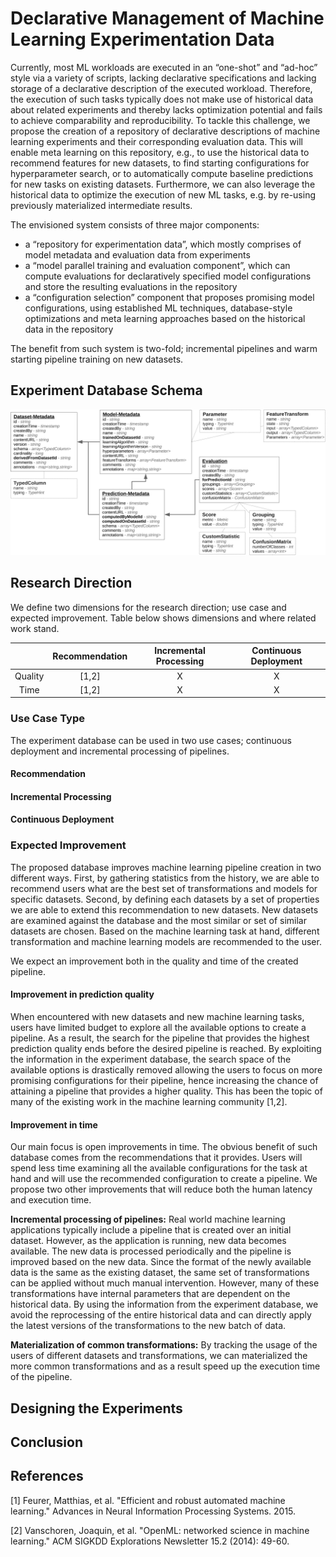 # Declarative Management of Machine Learning Experimentation Data

Currently, most ML workloads are executed in an “one-shot” and “ad-hoc” style via a variety of scripts, lacking declarative specifications and lacking storage of a declarative description of the executed workload.
Therefore, the execution of such tasks typically does not make use of historical data about related experiments and thereby lacks optimization potential and fails to achieve comparability and reproducibility.
To tackle this challenge, we propose the creation of a repository of declarative descriptions of machine learning experiments and their corresponding evaluation data. 
This will enable meta learning on this repository, e.g., to use the historical data to recommend features for new datasets, to find starting configurations for hyperparameter search, or to automatically compute baseline predictions for new tasks on existing datasets. 
Furthermore, we can also leverage the historical data to optimize the execution of new ML tasks, e.g. by re-using previously materialized intermediate results.

The envisioned system consists of three major components:
- a “repository for experimentation data”, which mostly comprises of model metadata and evaluation data from experiments
- a “model parallel training and evaluation component”, which can compute evaluations for declaratively specified model configurations and store the resulting evaluations in the repository
- a “configuration selection” component that proposes promising model configurations, using established ML techniques, database-style optimizations and meta learning approaches based on the historical data in the repository

The benefit from such system is two-fold; incremental pipelines and warm starting pipeline training on new datasets.

## Experiment Database Schema
![Data Model](../images/datamodel-crop.png)

## Research Direction
We define two dimensions for the research direction; use case and expected improvement.
Table below shows dimensions and where related work stand.

|	      | Recommendation   | Incremental Processing   | Continuous Deployment |
|:-------:|:----------------:|:------------------------:|:---------------------:|
|Quality  |      [1,2]       |           X              |            X          |
|Time     |      [1,2]       |			 X			    |			 X			|

### Use Case Type
The experiment database can be used in two use cases; continuous deployment and incremental processing of pipelines.

#### Recommendation

#### Incremental Processing 

#### Continuous Deployment 


### Expected Improvement

The proposed database improves machine learning pipeline creation in two different ways.
First, by gathering statistics from the history, we are able to recommend users what are the best set of transformations and models for specific datasets.
Second, by defining each datasets by a set of properties we are able to extend this recommendation to new datasets.
New datasets are examined against the database and the most similar or set of similar datasets are chosen. 
Based on the machine learning task at hand, different transformation and machine learning models are recommended to the user.

We expect an improvement both in the quality and time of the created pipeline.

#### Improvement in prediction quality
When encountered with new datasets and new machine learning tasks, users have limited budget to explore all the available options to create a pipeline.
As a result, the search for the pipeline that provides the highest prediction quality ends before the desired pipeline is reached.
By exploiting the information in the experiment database, the search space of the available options is drastically removed allowing the users to focus on more promising configurations for their pipeline, hence increasing the chance of attaining a pipeline that provides a higher quality.
This has been the topic of many of the existing work in the machine learning community [1,2].

#### Improvement in time
Our main focus is open improvements in time.
The obvious benefit of such database comes from the recommendations that it provides.
Users will spend less time examining all the available configurations for the task at hand and will use the recommended configuration to create a pipeline.
We propose two other improvements that will reduce both the human latency and execution time.

**Incremental processing of pipelines:** 
Real world machine learning applications typically include a pipeline that is created over an initial dataset. 
However, as the application is running, new data becomes available. 
The new data is processed periodically and the pipeline is improved based on the new data.
Since the format of the newly available data is the same as the existing dataset, the same set of transformations can be applied without much manual intervention.
However, many of these transformations have internal parameters that are dependent on the historical data.
By using the information from the experiment database, we avoid the reprocessing of the entire historical data and can directly apply the latest versions of the transformations to the new batch of data.

**Materialization of common transformations:**
By tracking the usage of the users of different datasets and transformations, we can materialized the more common transformations and as a result speed up the execution time of the pipeline.



## Designing the Experiments

## Conclusion

## References
[1] Feurer, Matthias, et al. "Efficient and robust automated machine learning." Advances in Neural Information Processing Systems. 2015.

[2] Vanschoren, Joaquin, et al. "OpenML: networked science in machine learning." ACM SIGKDD Explorations Newsletter 15.2 (2014): 49-60.